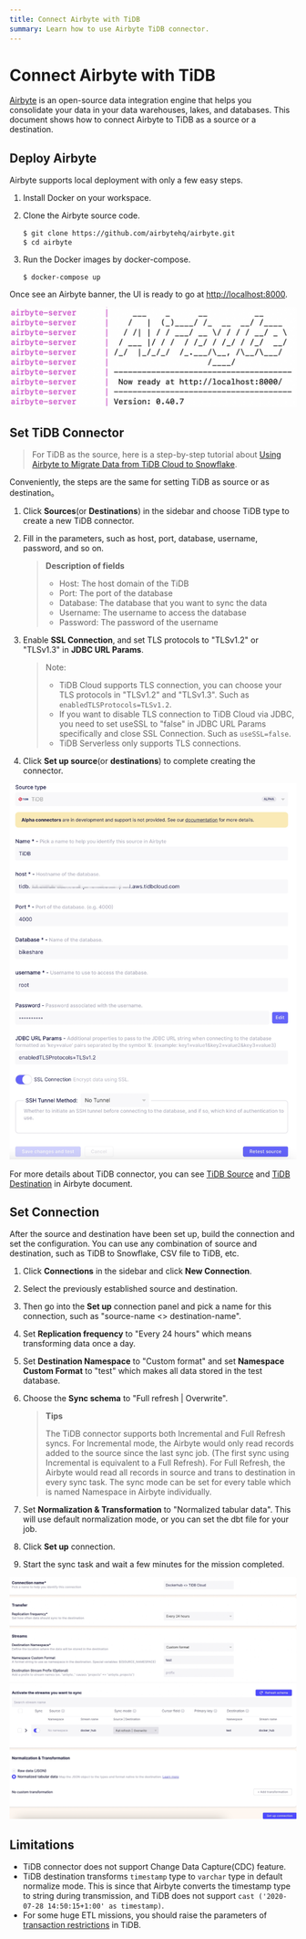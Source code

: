 ```yaml
---
title: Connect Airbyte with TiDB
summary: Learn how to use Airbyte TiDB connector.
---
```


# Connect Airbyte with TiDB

[Airbyte](https://airbyte.com/) is an open-source data integration engine that helps you consolidate your data in your data warehouses, lakes, and databases. This document shows how to connect Airbyte to TiDB as a source or a destination.

## Deploy Airbyte

Airbyte supports local deployment with only a few easy steps.

1. Install Docker on your workspace.
2. Clone the Airbyte source code.

    ```
    $ git clone https://github.com/airbytehq/airbyte.git
    $ cd airbyte
    ```
   
3. Run the Docker images by docker-compose. 
   
    ```
    $ docker-compose up
    ```

Once see an Airbyte banner, the UI is ready to go at [http://localhost:8000](http://localhost:8000).

![img](/media/tidb-cloud/integration-airbyte-ready.jpg)

## Set TiDB Connector

> For TiDB as the source, here is a step-by-step tutorial about [Using Airbyte to Migrate Data from TiDB Cloud to Snowflake](https://www.pingcap.com/blog/using-airbyte-to-migrate-data-from-tidb-cloud-to-snowflake/).

Conveniently, the steps are the same for setting TiDB as source or as destination。

1. Click **Sources**(or **Destinations**) in the sidebar and choose TiDB type to create a new TiDB connector.
2. Fill in the parameters, such as host, port, database, username, password, and so on.
   
    > **Description of fields**
    > - Host: The host domain of the TiDB
    > - Port: The port of the database
    > - Database: The database that you want to sync the data
    > - Username: The username to access the database
    > - Password: The password of the username

3. Enable **SSL Connection**, and set TLS protocols to "TLSv1.2" or "TLSv1.3" in **JDBC URL Params**.

    > Note:
    > - TiDB Cloud supports TLS connection, you can choose your TLS protocols in "TLSv1.2" and "TLSv1.3". Such as `enabledTLSProtocols=TLSv1.2`.
    > - If you want to disable TLS connection to TiDB Cloud via JDBC, you need to set useSSL to "false" in JDBC URL Params specifically and close SSL Connection. Such as `useSSL=false`.
    > - TiDB Serverless only supports TLS connections.

4. Click **Set up source**(or **destinations**) to complete creating the connector.

![img](/media/tidb-cloud/integration-airbyte-parameters.jpg)

For more details about TiDB connector, you can see [TiDB Source](https://docs.airbyte.com/integrations/sources/tidb) and [TiDB Destination](https://docs.airbyte.com/integrations/destinations/tidb) in Airbyte document.

## Set Connection

After the source and destination have been set up, build the connection and set the configuration. You can use any combination of source and destination, such as TiDB to Snowflake, CSV file to TiDB, etc.

1. Click **Connections** in the sidebar and click **New Connection**.
2. Select the previously established source and destination.
3. Then go into the **Set up** connection panel and pick a name for this connection, such as "source-name <> destination-name".
4. Set **Replication frequency** to "Every 24 hours" which means transforming data once a day.
5. Set **Destination Namespace** to "Custom format" and set **Namespace Custom Format** to "test" which makes all data stored in the test database.
6. Choose the **Sync schema** to "Full refresh | Overwrite".

    > **Tips**
    >   
    > The TiDB connector supports both Incremental and Full Refresh syncs. For Incremental mode, the Airbyte would only read records added to the source since the last sync job. (The first sync using Incremental is equivalent to a Full Refresh). For Full Refresh, the Airbyte would read all records in source and trans to destination in every sync task. The sync mode can be set for every table which is named Namespace in Airbyte individually.

7. Set **Normalization & Transformation** to "Normalized tabular data". This will use default normalization mode, or you can set the dbt file for your job.
8. Click **Set up** connection.
9. Start the sync task and wait a few minutes for the mission completed.

![img](/media/tidb-cloud/integration-airbyte-connection.jpg)

## Limitations

- TiDB connector does not support Change Data Capture(CDC) feature.
- TiDB destination transforms `timestamp` type to `varchar` type in default normalize mode. This is since that Airbyte converts the timestamp type to string during transmission, and TiDB does not support `cast ('2020-07-28 14:50:15+1:00' as timestamp)`.
- For some huge ETL missions, you should raise the parameters of [transaction restrictions](https://docs.pingcap.com/tidb/dev/dev-guide-transaction-restraints) in TiDB.